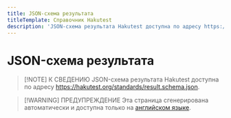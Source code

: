```yaml
---
title: JSON-схема результата
titleTemplate: Справочник Hakutest
description: 'JSON-схема результата Hakutest доступна по адресу https://hakutest.org/standards/result.schema.json'
---
```


# JSON-схема результата

> [!NOTE] К СВЕДЕНИЮ
> JSON-схема результата Hakutest доступна по адресу
> https://hakutest.org/standards/result.schema.json.

> [!WARNING] ПРЕДУПРЕЖДЕНИЕ
> Эта страница сгенерирована автоматически и доступна только на [английском
> языке](/reference/standards/result-schema).
